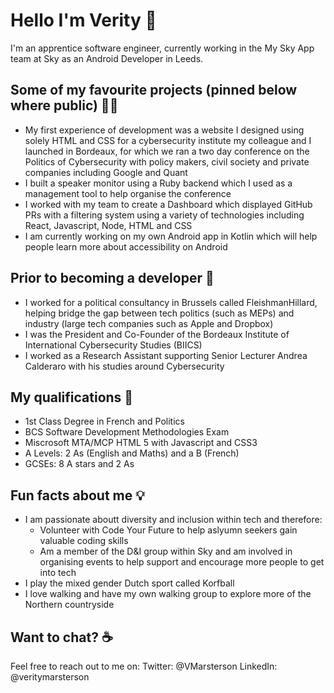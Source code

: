 # Hello I'm Verity 👋

I'm an apprentice software engineer, currently working in the My Sky App team at Sky as an Android Developer in Leeds.

## Some of my favourite projects (pinned below where public) 👩‍💻
+ My first experience of development was a website I designed using solely HTML and CSS for a cybersecurity institute my colleague and I launched in Bordeaux, for which we ran a two day conference on the Politics of Cybersecurity with policy makers, civil society and private companies including Google and Quant
+ I built a speaker monitor using a Ruby backend which I used as a management tool to help organise the conference
+ I worked with my team to create a Dashboard which displayed GitHub PRs with a filtering system using a variety of technologies including React, Javascript, Node, HTML and CSS
+ I am currently working on my own Android app in Kotlin which will help people learn more about accessibility on Android 

## Prior to becoming a developer 💼
+ I worked for a political consultancy in Brussels called FleishmanHillard, helping bridge the gap between tech politics (such as MEPs) and industry (large tech companies such as Apple and Dropbox)
+ I was the President and Co-Founder of the Bordeaux Institute of International Cybersecurity Studies (BIICS)
+ I worked as a Research Assistant supporting Senior Lecturer Andrea Calderaro with his studies around Cybersecurity

## My qualifications 📖
+ 1st Class Degree in French and Politics
+ BCS Software Development Methodologies Exam
+ Miscrosoft MTA/MCP HTML 5 with Javascript and CSS3
+ A Levels: 2 As (English and Maths) and a B (French)
+ GCSEs: 8 A stars and 2 As 

## Fun facts about me 💡
+ I am passionate aboutt diversity and inclusion within tech and therefore:
    + Volunteer with Code Your Future to help aslyumn seekers gain valuable coding skills
    + Am a member of the D&I group within Sky and am involved in organising events to help support and encourage more people to get into tech
+ I play the mixed gender Dutch sport called Korfball
+ I love walking and have my own walking group to explore more of the Northern countryside

## Want to chat? ☕️
Feel free to reach out to me on:
Twitter: @VMarsterson
LinkedIn: @veritymarsterson


